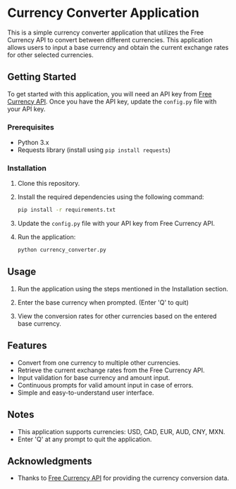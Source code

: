 # Currency Converter Application

This is a simple currency converter application that utilizes the Free Currency API to convert between different currencies. This application allows users to input a base currency and obtain the current exchange rates for other selected currencies.

## Getting Started

To get started with this application, you will need an API key from [Free Currency API](https://www.freecurrencyapi.com/). Once you have the API key, update the `config.py` file with your API key.

### Prerequisites

- Python 3.x
- Requests library (install using `pip install requests`)

### Installation

1. Clone this repository.

2. Install the required dependencies using the following command:

    ```bash
    pip install -r requirements.txt
    ```

3. Update the `config.py` file with your API key from Free Currency API.

4. Run the application:

    ```bash
    python currency_converter.py
    ```

## Usage

1. Run the application using the steps mentioned in the Installation section.

2. Enter the base currency when prompted. (Enter 'Q' to quit)

3. View the conversion rates for other currencies based on the entered base currency.

## Features

- Convert from one currency to multiple other currencies.
- Retrieve the current exchange rates from the Free Currency API.
- Input validation for base currency and amount input.
- Continuous prompts for valid amount input in case of errors.
- Simple and easy-to-understand user interface.

## Notes

- This application supports currencies: USD, CAD, EUR, AUD, CNY, MXN.
- Enter 'Q' at any prompt to quit the application.

## Acknowledgments

- Thanks to [Free Currency API](https://www.freecurrencyapi.com/) for providing the currency conversion data.
